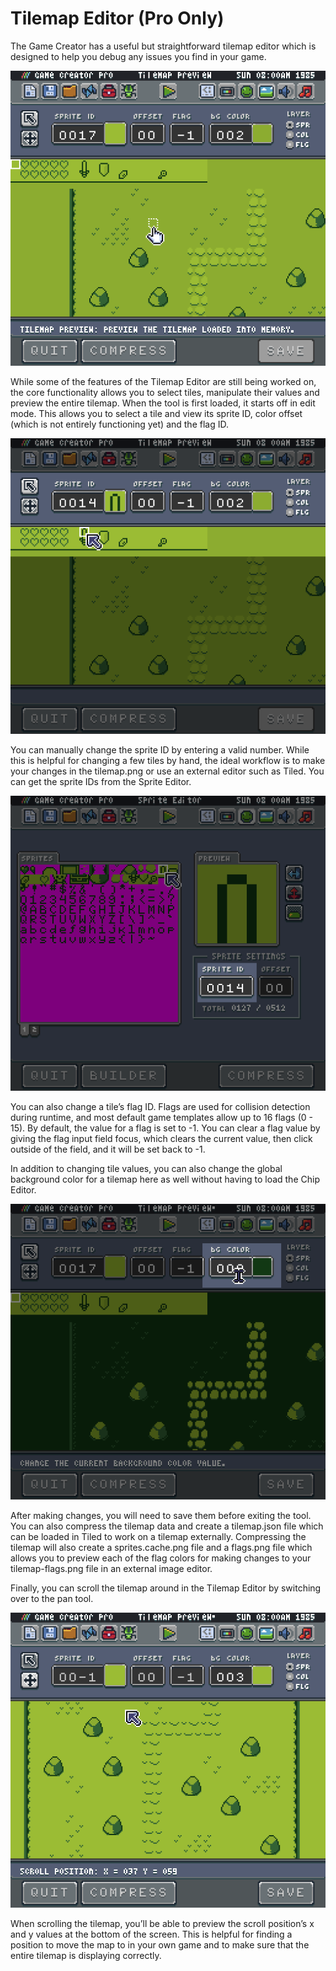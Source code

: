 # Tilemap Editor (Pro Only)

The Game Creator has a useful but straightforward tilemap editor which is designed to help you debug any issues you find in your game.

![image alt text](images/TilemapEditor_image_0.png)

While some of the features of the Tilemap Editor are still being worked on, the core functionality allows you to select tiles, manipulate their values and preview the entire tilemap. When the tool is first loaded, it starts off in edit mode. This allows you to select a tile and view its sprite ID, color offset (which is not entirely functioning yet) and the flag ID.

![image alt text](images/TilemapEditor_image_1.png)

You can manually change the sprite ID by entering a valid number. While this is helpful for changing a few tiles by hand, the ideal workflow is to make your changes in the tilemap.png or use an external editor such as Tiled. You can get the sprite IDs from the Sprite Editor.

![image alt text](images/TilemapEditor_image_2.png)

You can also change a tile’s flag ID. Flags are used for collision detection during runtime, and most default game templates allow up to 16 flags (0 - 15). By default, the value for a flag is set to -1. You can clear a flag value by giving the flag input field focus, which clears the current value, then click outside of the field, and it will be set back to -1.

In addition to changing tile values, you can also change the global background color for a tilemap here as well without having to load the Chip Editor.

![image alt text](images/TilemapEditor_image_3.png)

After making changes, you will need to save them before exiting the tool. You can also compress the tilemap data and create a tilemap.json file which can be loaded in Tiled to work on a tilemap externally. Compressing the tilemap will also create a sprites.cache.png file and a flags.png file which allows you to preview each of the flag colors for making changes to your tilemap-flags.png file in an external image editor.

Finally, you can scroll the tilemap around in the Tilemap Editor by switching over to the pan tool.

![image alt text](images/TilemapEditor_image_4.png)

When scrolling the tilemap, you’ll be able to preview the scroll position’s x and y values at the bottom of the screen. This is helpful for finding a position to move the map to in your own game and to make sure that the entire tilemap is displaying correctly.


